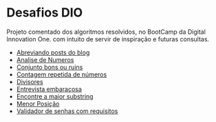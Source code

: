 # Desafios DIO
Projeto comentado dos algoritmos resolvidos, no BootCamp da Digital Innovation One.
com intuito de servir de inspiração e futuras consultas.

- [Abreviando posts do blog](https://github.com/Udinei/desafios-dio/blob/main/src/main/java/desafios/AbreviarPostsBlog.java)
- [Analise de Numeros](https://github.com/Udinei/desafios-dio/blob/main/src/main/java/desafios/AnaliseNumeros.java)
- [Conjunto bons ou ruins](https://github.com/Udinei/desafios-dio/blob/main/src/main/java/desafios/ConjuntosBomRuins.java)
- [Contagem repetida de números](https://github.com/Udinei/desafios-dio/blob/main/src/main/java/desafios/ContagemRepetidaNumeros.java)
- [Divisores](https://github.com/Udinei/desafios-dio/blob/main/src/main/java/desafios/Divisores.java)
- [Entrevista embaraçosa](https://github.com/Udinei/desafios-dio/blob/main/src/main/java/desafios/EntrevistaEmbaracosa.java)
- [Encontre a maior substring](https://github.com/Udinei/desafios-dio/blob/main/src/main/java/desafios/MaiorSubstring.java)
- [Menor Posição](https://github.com/Udinei/desafios-dio/blob/main/src/main/java/desafios/MenorPosicao.java)
- [Validador de senhas com requisitos](https://github.com/Udinei/desafios-dio/blob/main/src/main/java/desafios/ValidadorDeSenha.java)
